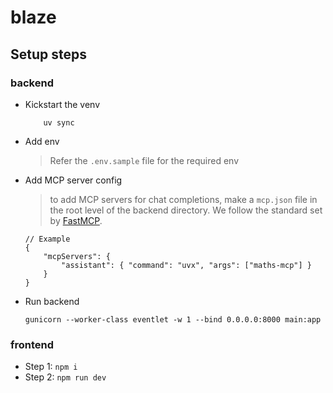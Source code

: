 # blaze

## Setup steps

### backend

- Kickstart the venv

  ```shell
      uv sync
  ```

- Add env

  > Refer the `.env.sample` file for the required env

- Add MCP server config

  > to add MCP servers for chat completions, make a `mcp.json` file in the root level of the backend directory. We follow the standard set by [FastMCP](https://gofastmcp.com/clients/client#configuration-format).

  ```
  // Example
  {
      "mcpServers": {
          "assistant": { "command": "uvx", "args": ["maths-mcp"] }
      }
  }

  ```

- Run backend

  ```shell
  gunicorn --worker-class eventlet -w 1 --bind 0.0.0.0:8000 main:app
  ```

### frontend

- Step 1: `npm i`
- Step 2: `npm run dev`
